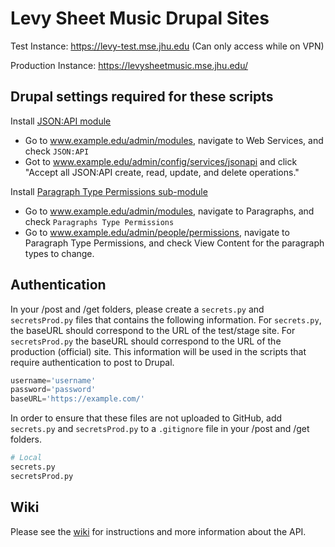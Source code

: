 # Levy Sheet Music Drupal Sites

Test Instance: https://levy-test.mse.jhu.edu (Can only access while on VPN)

Production Instance: https://levysheetmusic.mse.jhu.edu/

## Drupal settings required for these scripts

Install [JSON:API module](https://www.drupal.org/docs/core-modules-and-themes/core-modules/jsonapi-module/api-overview)
 - Go to www.example.edu/admin/modules, navigate to Web Services, and check `JSON:API`
 - Got to www.example.edu/admin/config/services/jsonapi and click "Accept all JSON:API create, read, update, and delete operations."

Install [Paragraph Type Permissions sub-module](https://www.drupal.org/project/paragraphs)
 - Go to www.example.edu/admin/modules, navigate to Paragraphs, and check `Paragraphs Type Permissions`
 - Go to www.example.edu/admin/people/permissions, navigate to Paragraph Type Permissions, and check View Content for the paragraph types to change.

## Authentication

In your /post and /get folders, please create a `secrets.py` and `secretsProd.py` files that contains the following information. For `secrets.py`, the baseURL should correspond to the URL of the test/stage site. For `secretsProd.py` the baseURL should correspond to the URL of the production (official) site. This information will be used in the scripts that require authentication to post to Drupal.

```python
username='username'
password='password'
baseURL='https://example.com/'
```

In order to ensure that these files are not uploaded to GitHub, add `secrets.py` and `secretsProd.py` to a `.gitignore` file in your /post and /get folders.

```python
# Local
secrets.py
secretsProd.py
```

## Wiki
Please see the [wiki](https://github.com/mjanowiecki/levy-api/wiki) for instructions and more information about the API.
